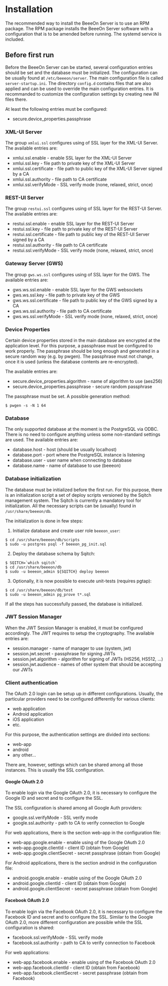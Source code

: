 # Installation

The recommended way to install the BeeeOn Server is to use an RPM package.
The RPM package installs the BeeeOn Server software with a configuration
that is to be amended before running. The systemd service is included.

## Before first run

Before the BeeeOn Server can be started, several configuration entries should
be set and the database must be initialized. The configuration can be usually
found at `/etc/beeeon/server`. The main configuration file is called `server-startup.ini`.
The directory `config.d` contains files that are also applied and can be used to
override the main configuration entries. It is recommanded to customize the
configuration settings by creating new INI files there.

At least the following entries must be configured:

* secure.device_properties.passphrase

### XML-UI Server

The group `xmlui.ssl` configures using of SSL layer for the XML-UI Server.
The available entries are:

* xmlui.ssl.enable - enable SSL layer for the XML-UI Server
* xmlui.ssl.key - file path to private key of the XML-UI Server
* xmlui.ssl.certificate - file path to public key of the XML-UI Server signed by a CA
* xmlui.ssl.authority - file path to CA certificate
* xmlui.ssl.verifyMode - SSL verify mode (none, relaxed, strict, once)

### REST-UI Server

The group `restui.ssl` configures using of SSL layer for the REST-UI Server.
The available entries are:

* restui.ssl.enable - enable SSL layer for the REST-UI Server
* restui.ssl.key - file path to private key of the REST-UI Server
* restui.ssl.certificate - file path to public key of the REST-UI Server signed by a CA
* restui.ssl.authority - file path to CA certificate
* restui.ssl.verifyMode - SSL verify mode (none, relaxed, strict, once)

### Gateway Server (GWS)

The group `gws.ws.ssl` configures using of SSL layer for the GWS.
The available entries are:

* gws.ws.ssl.enable - enable SSL layer for the GWS websockets
* gws.ws.ssl.key - file path to private key of the GWS
* gws.ws.ssl.certificate - file path to public key of the GWS signed by a CA
* gws.ws.ssl.authority - file path to CA certificate
* gws.ws.ssl.verifyMode - SSL verify mode (none, relaxed, strict, once)

### Device Properties

Certain device properties stored in the main database are encrypted at the
application level. For this purpose, a passphrase must be configured to
work properly. The passphrase should be long enough and generated in a
secure random way (e.g. by pwgen). The passphrase must not change, once
it is used (unless the database contents are re-encrypted).

The available entries are:

* secure.device_properties.algorithm - name of algorithm to use (aes256)
* secure.device_properties.passphrase - secure random passphrase

The passphrase must be set. A possible generation method:

```
$ pwgen -s -N 1 64
```

### Database

The only supported database at the moment is the PostgreSQL via ODBC.
There is no need to configure anything unless some non-standard settings
are used. The available entries are:

* database.host - host (should be usually localhost)
* database.port - port where the PostgreSQL instance is listening
* database.user - user name when connecting to database
* database.name - name of database to use (beeeon)

### Database initialization

The database must be initialized before the first run. For this purpose,
there is an initialization script a set of deploy scripts versioned by
the Sqitch management system. The Sqitch is currently a mandatory tool
for initialization. All the necessary scripts can be (usually) found in
`/usr/share/beeeon/db`.

The initialization is done in few steps:

1. Initialize database and create user role `beeeon_user`:

```
$ cd /usr/share/beeeon/db/scripts
$ sudo -u postgres psql -f beeeon_pg_init.sql
```

2. Deploy the database schema by Sqitch:

```
$ SQITCH=`which sqitch`
$ cd /usr/share/beeeon/db
$ sudo -u beeeon_admin ${SQITCH} deploy beeeon
```

3. Optionally, it is now possible to execute unit-tests (requires pgtap):

```
$ cd /usr/share/beeeon/db/test
$ sudo -u beeeon_admin pg_prove t*.sql
```

If all the steps has successfully passed, the database is initialized.

### JWT Session Manager

When the JWT Session Manager is enabled, it must be configured accordingly.
The JWT requires to setup the cryptography. The available entries are:

* session.manager - name of manager to use (system, jwt)
* session.jwt.secret - passphrase for signing JWTs
* session.jwt.algorithm - algorithm for signing of JWTs (HS256, HS512, ...)
* session.jwt.audience - names of other system that should be accepting our JWTs

### Client authentication

The OAuth 2.0 login can be setup up in different configurations. Usually, the
particular providers need to be configured differently for various clients:

* web application
* Android application
* iOS application
* etc.

For this purpose, the authentication settings are divided into sections:

* web-app
* android
* any other...

There are, however, settings which can be shared among all those instances.
This is usually the SSL configuration.

#### Google OAuth 2.0

To enable login via the Google OAuth 2.0, it is necessary to configure the
Google ID and secret and to configure the SSL.

The SSL configuration is shared among all Google Auth providers:

* google.ssl.verifyMode - SSL verify mode
* google.ssl.authority - path to CA to verify connection to Google

For web applications, there is the section web-app in the configuration file:

* web-app.google.enable - enable using of the Google OAuth 2.0
* web-app.google.clientId - client ID (obtain from Google)
* web-app.google.clientSecret - secret passphrase (obtain from Google)

For Android applications, there is the section android in the configuration file:

* android.google.enable - enable using of the Google OAuth 2.0
* android.google.clientId - client ID (obtain from Google)
* android.google.clientSecret - secret passphrase (obtain from Google)

#### Facebook OAuth 2.0

To enable login via the Facebook OAuth 2.0, it is necessary to configure the
Facebook ID and secret and to configure the SSL. Similar to the Google OAuth 2.0,
more different configuration are possible while the SSL configuration is shared:

* facebook.ssl.verifyMode - SSL verify mode
* facebook.ssl.authority - path to CA to verify connection to Facebook

For web applications:

* web-app.facebook.enable - enable using of the Facebook OAuth 2.0
* web-app.facebook.clientId - client ID (obtain from Facebook)
* web-app.facebook.clientSecret - secret passphrase (obtain from Facebook)
